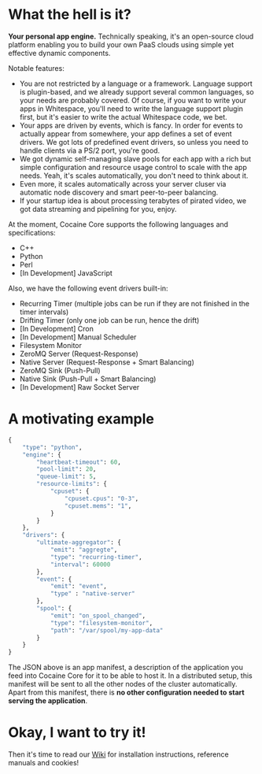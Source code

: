 What the hell is it?
====================

__Your personal app engine.__ Technically speaking, it's an open-source cloud platform enabling you to build your own PaaS clouds using simple yet effective dynamic components.

Notable features:

* You are not restricted by a language or a framework. Language support is plugin-based, and we already support several common languages, so your needs are probably covered. Of course, if you want to write your apps in Whitespace, you'll need to write the language support plugin first, but it's easier to write the actual Whitespace code, we bet.
* Your apps are driven by events, which is fancy. In order for events to actually appear from somewhere, your app defines a set of event drivers. We got lots of predefined event drivers, so unless you need to handle clients via a PS/2 port, you're good.
* We got dynamic self-managing slave pools for each app with a rich but simple configuration and resource usage control to scale with the app needs. Yeah, it's scales automatically, you don't need to think about it.
* Even more, it scales automatically across your server cluser via automatic node discovery and smart peer-to-peer balancing.
* If your startup idea is about processing terabytes of pirated video, we got data streaming and pipelining for you, enjoy.

At the moment, Cocaine Core supports the following languages and specifications:

* C++
* Python
* Perl
* [In Development] JavaScript

Also, we have the following event drivers built-in:

* Recurring Timer (multiple jobs can be run if they are not finished in the timer intervals)
* Drifting Timer (only one job can be run, hence the drift)
* [In Development] Cron
* [In Development] Manual Scheduler
* Filesystem Monitor
* ZeroMQ Server (Request-Response)
* Native Server (Request-Response + Smart Balancing)
* ZeroMQ Sink (Push-Pull)
* Native Sink (Push-Pull + Smart Balancing)
* [In Development] Raw Socket Server

A motivating example
====================

```python
{
    "type": "python",
    "engine": {
        "heartbeat-timeout": 60,
        "pool-limit": 20,
        "queue-limit": 5,
        "resource-limits": {
            "cpuset": {
                "cpuset.cpus": "0-3",
                "cpuset.mems": "1",
            }
        }
    },
    "drivers": {
        "ultimate-aggregator": {
            "emit": "aggregte",
            "type": "recurring-timer",
            "interval": 60000
        },
        "event": {
            "emit": "event",
            "type" : "native-server"
        },
        "spool": {
            "emit": "on_spool_changed",
            "type": "filesystem-monitor",
            "path": "/var/spool/my-app-data"
        }
    }
}
```

The JSON above is an app manifest, a description of the application you feed into Cocaine Core for it to be able to host it. In a distributed setup, this manifest will be sent to all the other nodes of the cluster automatically. Apart from this manifest, there is __no other configuration needed to start serving the application__.

Okay, I want to try it!
=======================

Then it's time to read our [Wiki](https://github.com/cocaine/cocaine-core/wiki) for installation instructions, reference manuals and cookies!
